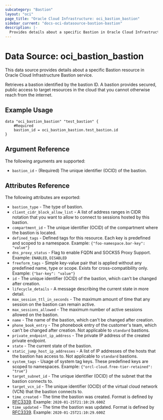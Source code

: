 ```yaml
---
subcategory: "Bastion"
layout: "oci"
page_title: "Oracle Cloud Infrastructure: oci_bastion_bastion"
sidebar_current: "docs-oci-datasource-bastion-bastion"
description: |-
  Provides details about a specific Bastion in Oracle Cloud Infrastructure Bastion service
---
```


# Data Source: oci_bastion_bastion
This data source provides details about a specific Bastion resource in Oracle Cloud Infrastructure Bastion service.

Retrieves a bastion identified by the bastion ID. A bastion provides secured, public access to target resources in the cloud that you cannot otherwise reach from the internet.

## Example Usage

```hcl
data "oci_bastion_bastion" "test_bastion" {
	#Required
	bastion_id = oci_bastion_bastion.test_bastion.id
}
```

## Argument Reference

The following arguments are supported:

* `bastion_id` - (Required) The unique identifier (OCID) of the bastion.


## Attributes Reference

The following attributes are exported:

* `bastion_type` - The type of bastion.
* `client_cidr_block_allow_list` - A list of address ranges in CIDR notation that you want to allow to connect to sessions hosted by this bastion.
* `compartment_id` - The unique identifier (OCID) of the compartment where the bastion is located.
* `defined_tags` - Defined tags for this resource. Each key is predefined and scoped to a namespace. Example: `{"foo-namespace.bar-key": "value"}` 
* `dns_proxy_status` - Flag to enable FQDN and SOCKS5 Proxy Support. Example: `ENABLED`, `DISABLED`
* `freeform_tags` - Simple key-value pair that is applied without any predefined name, type or scope. Exists for cross-compatibility only. Example: `{"bar-key": "value"}` 
* `id` - The unique identifier (OCID) of the bastion, which can't be changed after creation.
* `lifecycle_details` - A message describing the current state in more detail.
* `max_session_ttl_in_seconds` - The maximum amount of time that any session on the bastion can remain active.
* `max_sessions_allowed` - The maximum number of active sessions allowed on the bastion.
* `name` - The name of the bastion, which can't be changed after creation.
* `phone_book_entry` - The phonebook entry of the customer's team, which can't be changed after creation. Not applicable to `standard` bastions. 
* `private_endpoint_ip_address` - The private IP address of the created private endpoint.
* `state` - The current state of the bastion.
* `static_jump_host_ip_addresses` - A list of IP addresses of the hosts that the bastion has access to. Not applicable to `standard` bastions. 
* `system_tags` - Usage of system tag keys. These predefined keys are scoped to namespaces. Example: `{"orcl-cloud.free-tier-retained": "true"}` 
* `target_subnet_id` - The unique identifier (OCID) of the subnet that the bastion connects to.
* `target_vcn_id` - The unique identifier (OCID) of the virtual cloud network (VCN) that the bastion connects to.
* `time_created` - The time the bastion was created. Format is defined by [RFC3339](https://tools.ietf.org/html/rfc3339). Example: `2020-01-25T21:10:29.600Z` 
* `time_updated` - The time the bastion was updated. Format is defined by [RFC3339](https://tools.ietf.org/html/rfc3339). Example: `2020-01-25T21:10:29.600Z` 


